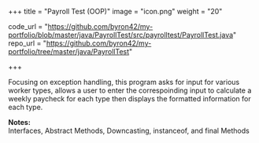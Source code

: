 +++
title = "Payroll Test (OOP)"
image = "icon.png"
weight = "20"

code_url = "https://github.com/byron42/my-portfolio/blob/master/java/PayrollTest/src/payrolltest/PayrollTest.java"
repo_url = "https://github.com/byron42/my-portfolio/tree/master/java/PayrollTest"

+++
<!-- ### Description: -->
Focusing on exception handling, this program asks for input for various worker types, allows a user to enter the correspoinding input to calculate a weekly paycheck for each type then displays the formatted information for each type.

**Notes:**  
Interfaces, Abstract Methods, Downcasting, instanceof, and final Methods